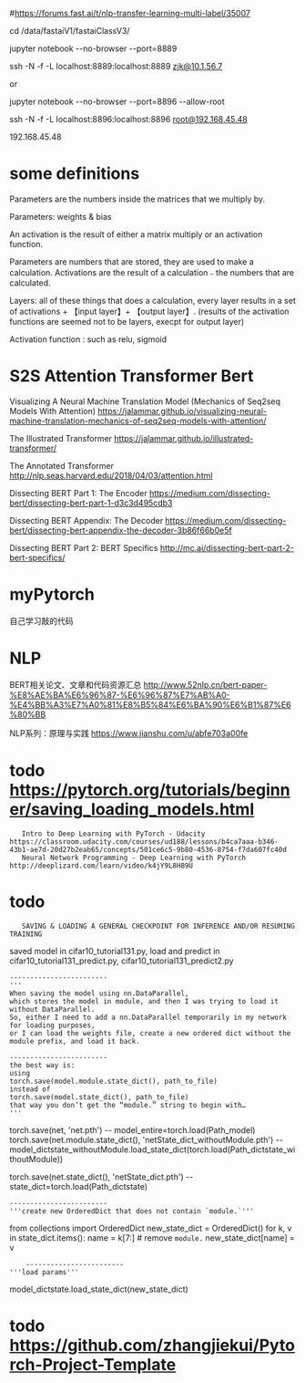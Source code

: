 #https://forums.fast.ai/t/nlp-transfer-learning-multi-label/35007


cd /data/fastaiV1/fastaiClassV3/

jupyter notebook --no-browser --port=8889

ssh -N -f -L localhost:8889:localhost:8889 zjk@10.1.56.7

or

jupyter notebook --no-browser --port=8896 --allow-root

ssh -N -f -L localhost:8896:localhost:8896 root@192.168.45.48

192.168.45.48

# some definitions

Parameters are the numbers inside the matrices that we multiply by.

Parameters: weights & bias

An activation is the result of either a matrix multiply or an activation function.

Parameters are numbers that are stored, they are used to make a calculation. Activations are the result of a calculation﹣the numbers that are calculated. 

Layers: all of these things that does a calculation, every layer results in a set of activations + 【input layer】+ 【output layer】.
(results of the activation functions are seemed not to be layers, execpt for output layer)


Activation function : such as relu, sigmoid

#  S2S Attention Transformer Bert
Visualizing A Neural Machine Translation Model (Mechanics of Seq2seq Models With Attention)  https://jalammar.github.io/visualizing-neural-machine-translation-mechanics-of-seq2seq-models-with-attention/

The Illustrated Transformer  https://jalammar.github.io/illustrated-transformer/

The Annotated Transformer    http://nlp.seas.harvard.edu/2018/04/03/attention.html

Dissecting BERT Part 1: The Encoder     https://medium.com/dissecting-bert/dissecting-bert-part-1-d3c3d495cdb3

Dissecting BERT Appendix: The Decoder   https://medium.com/dissecting-bert/dissecting-bert-appendix-the-decoder-3b86f66b0e5f

Dissecting BERT Part 2: BERT Specifics  http://mc.ai/dissecting-bert-part-2-bert-specifics/

# myPytorch
自己学习敲的代码


# NLP
BERT相关论文、文章和代码资源汇总  http://www.52nlp.cn/bert-paper-%E8%AE%BA%E6%96%87-%E6%96%87%E7%AB%A0-%E4%BB%A3%E7%A0%81%E8%B5%84%E6%BA%90%E6%B1%87%E6%80%BB

NLP系列：原理与实践  https://www.jianshu.com/u/abfe703a00fe 


# todo https://pytorch.org/tutorials/beginner/saving_loading_models.html 
       Intro to Deep Learning with PyTorch - Udacity   https://classroom.udacity.com/courses/ud188/lessons/b4ca7aaa-b346-43b1-ae7d-20d27b2eab65/concepts/501ce6c5-9b80-4536-8754-f7da607fc40d  
       Neural Network Programming - Deep Learning with PyTorch  http://deeplizard.com/learn/video/k4jY9L8H89U
# todo 
       SAVING & LOADING A GENERAL CHECKPOINT FOR INFERENCE AND/OR RESUMING TRAINING

saved model in cifar10_tutorial131.py, 
load and predict in cifar10_tutorial131_predict.py,  cifar10_tutorial131_predict2.py

    ------------------------
    '''
    When saving the model using nn.DataParallel, 
    which stores the model in module, and then I was trying to load it without DataParallel.
    So, either I need to add a nn.DataParallel temporarily in my network for loading purposes,
    or I can load the weights file, create a new ordered dict without the module prefix, and load it back.
    
    ------------------------
    the best way is:
    using
    torch.save(model.module.state_dict(), path_to_file)
    instead of 
    torch.save(model.state_dict(), path_to_file)
    that way you don’t get the “module.” string to begin with…
    '''

torch.save(net, 'net.pth')  -- model_entire=torch.load(Path_model)
torch.save(net.module.state_dict(),  'netState_dict_withoutModule.pth') --         
                                          model_dictstate_withoutModule.load_state_dict(torch.load(Path_dictstate_withoutModule))

torch.save(net.state_dict(), 'netState_dict.pth')  --
state_dict=torch.load(Path_dictstate)

    ------------------------
    '''create new OrderedDict that does not contain `module.`'''
    
from collections import OrderedDict
new_state_dict = OrderedDict()
for k, v in state_dict.items():
    name = k[7:] # remove `module.`
    new_state_dict[name] = v
    
        ------------------------
    '''load params'''

model_dictstate.load_state_dict(new_state_dict)

# todo https://github.com/zhangjiekui/Pytorch-Project-Template
